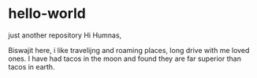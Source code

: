 # hello-world
just another repository
Hi Humnas,

Biswajit here, i like travelijng and roaming places, long drive with me loved ones.
I have had tacos in the moon and found they are far superior than tacos in earth.
